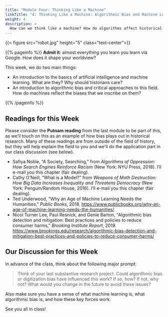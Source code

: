 ```yaml
---
title: "Module Four: Thinking Like a Machine"
linkTitle: "4: Thinking Like a Machine: Algorithmic Bias and Machine Learning"
weight: 4
description: >
  How can we think like a machine? How do algorithms affect historical research?
---
```


{{< figure src="robot.jpg" height="5" class="text-center">}}

{{% pageinfo %}}
**Admit it**: almost everything you learn you learn via Google. How does it shape your worldview?

This week, we do two main things:

* An introduction to the basics of artificial intelligence and machine learning. What are they? Why should historians care?
* An introduction to algorithmic bias and critical approaches to this field. How do machines reflect the biases that we inscribe on them?

{{% /pageinfo %}}

## Readings for this Week

Please consider the **Putnam reading** from the last module to be part of this, as we'll touch on this as an example of how bias plays out in historical research. Many of these readings are from outside of the field of history, but they will help explain the field to you and we'll do the application part in our class discussion (see below).

* Safiya Noble, “A Society, Searching,” from _Algorithms of Oppression: How Search Engines Reinforce Racism_ (New York: NYU Press, 2018). I’ll e-mail you this chapter (fair dealing).
* Cathy O’Neill, “What is a Model?” from _Weapons of Math Destruction: How Big Data Increases Inequality and Threatens Democracy_ (New York: Penguin/Random House, 2016). I’ll e-mail you this chapter (fair dealing).
* Ted Underwood, "Why an Age of Machine Learning Needs the Humanities," _Public Books_, 2018. <https://www.publicbooks.org/why-an-age-of-machine-learning-needs-the-humanities/>
* Nicol Turner Lee, Paul Resnick, and Genie Barton, "Algorithmic bias detection and mitigation: Best practices and policies to reduce consumer harms," _Brooking Institute Report_, 2019. <https://www.brookings.edu/research/algorithmic-bias-detection-and-mitigation-best-practices-and-policies-to-reduce-consumer-harms/>

## Our Discussion for this Week

In advance of the class, think about the following major prompt:

>Think of your last substantive research project. Could algorithmic bias or digitization bias have influenced this work? If so, how? If not, why not? What would you change in the future to avoid these issues?

Also make sure you have a sense of what machine learning is, what algorithmic bias is, and how these key forces work. 

See you all in class!
